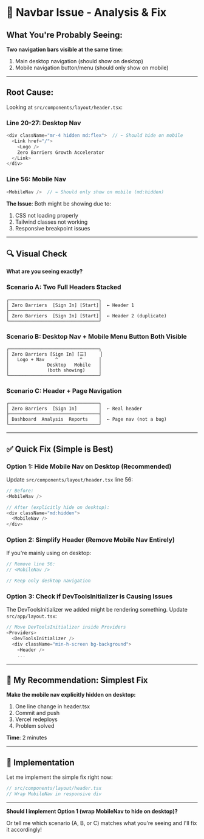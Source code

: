 # 🔧 Navbar Issue - Analysis & Fix

## What You're Probably Seeing:

**Two navigation bars visible at the same time:**

1. Main desktop navigation (should show on desktop)
2. Mobile navigation button/menu (should only show on mobile)

---

## Root Cause:

Looking at `src/components/layout/header.tsx`:

### Line 20-27: Desktop Nav

```typescript
<div className="mr-4 hidden md:flex">  // ← Should hide on mobile
  <Link href="/">
    <Logo />
    Zero Barriers Growth Accelerator
  </Link>
</div>
```

### Line 56: Mobile Nav

```typescript
<MobileNav />  // ← Should only show on mobile (md:hidden)
```

**The Issue**: Both might be showing due to:

1. CSS not loading properly
2. Tailwind classes not working
3. Responsive breakpoint issues

---

## 🔍 Visual Check

**What are you seeing exactly?**

### Scenario A: Two Full Headers Stacked

```
┌─────────────────────────────────┐
│ Zero Barriers  [Sign In] [Start]│  ← Header 1
├─────────────────────────────────┤
│ Zero Barriers  [Sign In] [Start]│  ← Header 2 (duplicate)
└─────────────────────────────────┘
```

### Scenario B: Desktop Nav + Mobile Menu Button Both Visible

```
┌─────────────────────────────────┐
│ Zero Barriers [Sign In] [☰]     │
│   Logo + Nav    ^        ^      │
│              Desktop   Mobile   │
│              (both showing)     │
└─────────────────────────────────┘
```

### Scenario C: Header + Page Navigation

```
┌─────────────────────────────────┐
│ Zero Barriers  [Sign In]        │  ← Real header
├─────────────────────────────────┤
│ Dashboard  Analysis  Reports    │  ← Page nav (not a bug)
└─────────────────────────────────┘
```

---

## ✅ Quick Fix (Simple is Best)

### Option 1: Hide Mobile Nav on Desktop (Recommended)

Update `src/components/layout/header.tsx` line 56:

```typescript
// Before:
<MobileNav />

// After (explicitly hide on desktop):
<div className="md:hidden">
  <MobileNav />
</div>
```

### Option 2: Simplify Header (Remove Mobile Nav Entirely)

If you're mainly using on desktop:

```typescript
// Remove line 56:
// <MobileNav />

// Keep only desktop navigation
```

### Option 3: Check if DevToolsInitializer is Causing Issues

The DevToolsInitializer we added might be rendering something. Update `src/app/layout.tsx`:

```typescript
// Move DevToolsInitializer inside Providers
<Providers>
  <DevToolsInitializer />
  <div className="min-h-screen bg-background">
    <Header />
    ...
```

---

## 🎯 My Recommendation: **Simplest Fix**

**Make the mobile nav explicitly hidden on desktop:**

1. One line change in header.tsx
2. Commit and push
3. Vercel redeploys
4. Problem solved

**Time**: 2 minutes

---

## 🔧 Implementation

Let me implement the simple fix right now:

```typescript
// src/components/layout/header.tsx
// Wrap MobileNav in responsive div
```

---

**Should I implement Option 1 (wrap MobileNav to hide on desktop)?**

Or tell me which scenario (A, B, or C) matches what you're seeing and I'll fix it accordingly!
